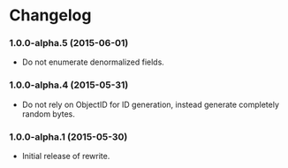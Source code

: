# Changelog


### 1.0.0-alpha.5 (2015-06-01)
- Do not enumerate denormalized fields.


### 1.0.0-alpha.4 (2015-05-31)
- Do not rely on ObjectID for ID generation, instead generate completely random bytes.


### 1.0.0-alpha.1 (2015-05-30)
- Initial release of rewrite.
